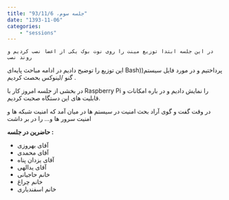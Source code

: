 ```yaml
---
title: "جلسه سوم، 93/11/6"
date: "1393-11-06"
categories:
    - "sessions"
---
```

    در این جلسه ابتدا توزیع مینت را روی نوت بوک یکی از اعضا نصب کردیم و روند نصب
این توزیع را توضیح دادیم در ادامه مباحث پایه‌ای Bash))پرداختیم و در مورد فایل
سیستم گنو /لینوکس بحصث کردیم .

در بخشی از جلسه امروز کار با Raspberry Pi را نمایش دادیم و در باره امکانات و
قابلیت های این دستگاه صحبت کردیم.

در وقت گفت و گوی آراد بحث امنیت در سیستم ها در میان آمد که امنیت شبکه ها و
امنیت سرور ها و… را در بر داشت

**حاضرین در جلسه :**

  * آقای بهروزی
  * آقای محمدی
  * آقای یزدان پناه
  * آقای یدالهی
  * خانم حاجیانی
  * خانم چراغ
  * خانم اسفندیاری

